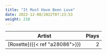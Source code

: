 ```yaml
---
title: "It Must Have Been Love"
date: 2022-12-08/2022T07:23:53
weight: 218
---
```




 Artist | Plays 
----- | -----:
[Roxette]({{< ref "a28086">}}) | 2
